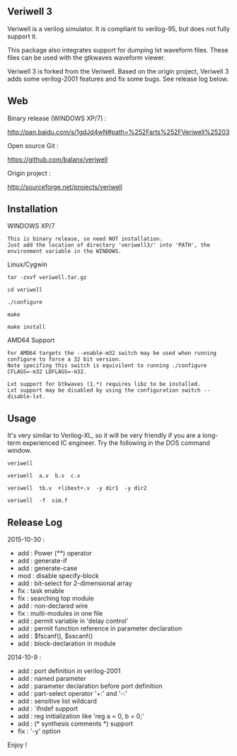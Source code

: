 
Veriwell 3
------------
Veriwell is a verilog simulator. It is compliant to verilog-95, but does not fully support it.

This package also integrates support for dumping lxt waveform files.
These files can be used with the gtkwaves waveform viewer.

Veriwell 3 is forked from the Veriwell.
Based on the origin project, Veriwell 3 adds some verilog-2001 features and fix some bugs.
See release log below.


Web
------------
Binary release (WINDOWS XP/7) :

http://pan.baidu.com/s/1gdJd4wN#path=%252Farts%252FVeriwell%25203

Open source Git :

https://github.com/balanx/veriwell

Origin project :

http://sourceforge.net/projects/veriwell


Installation
------------
WINDOWS XP/7

    This is binary release, so need NOT installation.
    Just add the location of directory 'veriwell3/' into 'PATH', the environment variable in the WINDOWS.


Linux/Cygwin

    tar -zxvf veriwell.tar.gz

    cd veriwell

    ./configure

    make

    make install


AMD64 Support

    For AMD64 targets the --enable-m32 switch may be used when running configure to force a 32 bit version.
    Note specifing this switch is equivilent to running ./configure CFLAGS=-m32 LDFLAGS=-m32.

    Lxt support for Gtkwaves (1.*) requires libz to be installed.
    Lxt support may be disabled by using the configuration switch --disable-lxt.


Usage
------------
It's very similar to Verilog-XL, so it will be very friendly if you are a long-term experienced IC engineer.
Try the following in the DOS command window.

    veriwell

    veriwell  a.v  b.v  c.v

    veriwell  tb.v  +libext+.v  -y dir1  -y dir2

    veriwell  -f  sim.f



Release Log
------------
2015-10-30 :

- add : Power (**) operator
- add : generate-if
- add : generate-case
- mod : disable specify-block
- add : bit-select for 2-dimensional array
- fix : task enable
- fix : searching top module
- add : non-declared wire
- fix : multi-modules in one file
- add : permit variable in 'delay control'
- add : permit function reference in parameter declaration
- add : $fscanf(), $sscanf()
- add : block-declaration in module


2014-10-9 :

- add : port definition in verilog-2001
- add : named parameter
- add : parameter declaration before port definition
- add : part-select operator '+:' and '-:'
- add : sensitive list wildcard
- add : `ifndef support
- add : reg initialization like 'reg a = 0, b = 0;'
- add : (* synthesis comments *) support
- fix : '-y' option


Enjoy !
